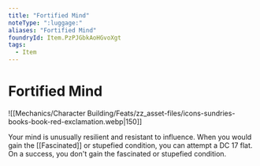 ```yaml
---
title: "Fortified Mind"
noteType: ":luggage:"
aliases: "Fortified Mind"
foundryId: Item.PzPJGbkAoHGvoXgt
tags:
  - Item
---
```


# Fortified Mind
![[Mechanics/Character Building/Feats/zz_asset-files/icons-sundries-books-book-red-exclamation.webp|150]]

Your mind is unusually resilient and resistant to influence. When you would gain the [[Fascinated]] or stupefied condition, you can attempt a DC 17 flat. On a success, you don't gain the fascinated or stupefied condition.
